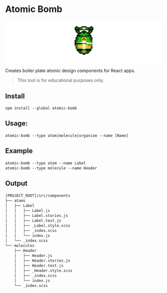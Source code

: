# Atomic Bomb

<img src='./nuke.png'>

Creates boiler plate atomic design components for React apps.

> This tool is for educational purposes only. 

## Install
```shell
npm install --global atomic-bomb
```

## Usage: 
```shell
atomic-bomb --type atom|molecule|organism --name [Name]  
```   


## Example 
```shell
atomic-bomb --type atom --name Label
atomic-bomb --type molecule --name Header
```

## Output
```shell
[PROJECT_ROOT]/src/components
├── atoms
│   ├── Label
│   │   ├── Label.js
│   │   ├── Label.stories.js
│   │   ├── Label.test.js
│   │   ├── _Label.style.scss
│   │   ├── _index.scss
│   │   └── index.js
│   └── _index.scss
└── molecules
    ├── Header
    │   ├── Header.js
    │   ├── Header.stories.js
    │   ├── Header.test.js
    │   ├── _Header.style.scss
    │   ├── _index.scss
    │   └── index.js
    └── _index.scss
```
